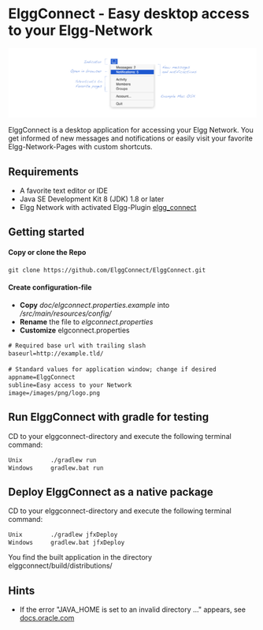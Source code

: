 # ElggConnect - Easy desktop access to your Elgg-Network

![ElggConnect Icon](doc/images/screenshot.png)


ElggConnect is a desktop application for accessing your Elgg Network. You get informed of new messages and notifications or
easily visit your favorite Elgg-Network-Pages with custom shortcuts.


## Requirements

- A favorite text editor or IDE
- Java SE Development Kit 8 (JDK) 1.8 or later 
- Elgg Network with activated Elgg-Plugin [elgg_connect](https://github.com/ElggConnect/elgg_connect.git)

## Getting started


#### Copy or clone the Repo
```
git clone https://github.com/ElggConnect/ElggConnect.git
```
#### Create configuration-file

* **Copy** *doc/elgconnect.properties.example* into */src/main/resources/config/*
* **Rename** the file to *elgconnect.properties*
* **Customize** elgconnect.properties

```
# Required base url with trailing slash
baseurl=http://example.tld/

# Standard values for application window; change if desired
appname=ElggConnect
subline=Easy access to your Network
image=/images/png/logo.png

```

## Run ElggConnect with gradle for testing

CD to your elggconnect-directory and execute the following terminal command:

```
Unix        ./gradlew run
Windows     gradlew.bat run

```

## Deploy ElggConnect as a native package

CD to your elggconnect-directory and execute the following terminal command:

```
Unix        ./gradlew jfxDeploy
Windows     gradlew.bat jfxDeploy

```

You find the built application in the directory elggconnect/build/distributions/

## Hints

* If the error "JAVA\_HOME is set to an invalid directory ..." appears, see [docs.oracle.com](http://docs.oracle.com/cd/E19182-01/820-7851/inst_cli_jdk_javahome_t/index.html)